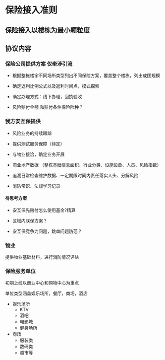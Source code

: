 # 保险接入准则

## 保险接入以楼栋为最小颗粒度

## 协议内容

### 保险公司提供方案   仅牵涉引流

* 根据整栋楼宇不同场所类型列出不同保险方案，覆盖整个楼栋，列出成团规模


* 确定返利比例公式以及返利时间点，模式探索


* 确定办理方式：线下办理，回执验收


* 风险赔付金额 和赔付条件保险险种？

### 我方安互保提供

* 风险业务的持续跟踪


* 提供测试服务保障（待定）


* 与物业接洽，确定业务开展


* 商业地产数据 （整栋基础信息面积、行业分类、设施设备、人员、风险指数）


* 追溯日常检查维护数据、一定期限时间内责任落实人头、分解风险


* 消防常识、法规学习记录

#### 待思考方案

* 安互保先赔付怎么使用基金?精算


* 区域内联保方案？ 


* 安互保竞争力问题，跳单问题防范？

### 物业

提供物业基础材料，进行消防情况评估

### 保险服务单位

初期上线以商业中心和购物中心为重点

单位类型涵盖娱乐场所，餐厅，商场，酒店

* 娱乐场所
  * KTV
  * 酒吧
  * 电影城
  * 健身场所
* 商场
  * 服装类
  * 数码类
  * 超市等